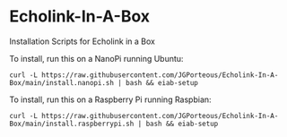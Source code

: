 # Echolink-In-A-Box

Installation Scripts for Echolink in a Box


To install, run this on a NanoPi running Ubuntu:
```
curl -L https://raw.githubusercontent.com/JGPorteous/Echolink-In-A-Box/main/install.nanopi.sh | bash && eiab-setup
```

To install, run this on a Raspberry Pi running Raspbian:
```
curl -L https://raw.githubusercontent.com/JGPorteous/Echolink-In-A-Box/main/install.raspberrypi.sh | bash && eiab-setup
```


